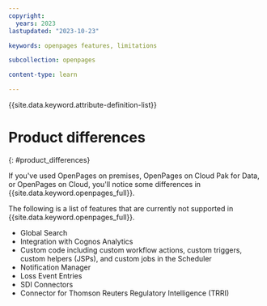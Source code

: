 ```yaml
---
copyright:
  years: 2023
lastupdated: "2023-10-23"

keywords: openpages features, limitations

subcollection: openpages

content-type: learn

---
```


{{site.data.keyword.attribute-definition-list}}

# Product differences
{: #product_differences}

If you've used OpenPages on premises, OpenPages on Cloud Pak for Data, or OpenPages on Cloud, you'll notice some differences in
{{site.data.keyword.openpages_full}}.

The following is a list of features that are currently not supported in {{site.data.keyword.openpages_full}}.

- Global Search
- Integration with Cognos Analytics
- Custom code including custom workflow actions, custom triggers, custom helpers (JSPs), and custom jobs in the Scheduler
- Notification Manager
- Loss Event Entries
- SDI Connectors
- Connector for Thomson Reuters Regulatory Intelligence (TRRI)
